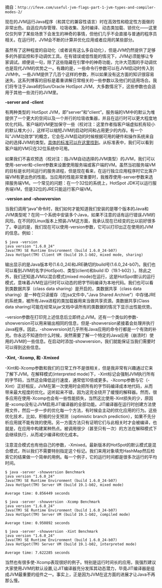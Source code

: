 摘自：`http://ifeve.com/useful-jvm-flags-part-1-jvm-types-and-compiler-modes-2/`

现在的JVM运行Java程序（和其它的兼容性语言）时在高效性和稳定性方面做的非常出色。自适应内存管理、垃圾收集、及时编译、动态类加载、锁优化——这里仅仅列举了某些场景下会发生的神奇的事情，但他们几乎不会直接与普通的程序员相关。在运行时，JVM会不断的计算并优化应用或者应用的某些部分。

虽然有了这种程度的自动化（或者说有这么多自动化），但是JVM仍然提供了足够多的外部监控和手动调优工具。在有错误或低性能的情况下，JVM必须能够让专家调试。顺便说一句，除了这些隐藏在引擎中的神奇功能，允许大范围的手动调优也是现代JVM的优势之一。有趣的是，一些命令行参数可以在JVM启动时传入到JVM中。一些JVM提供了几百个这样的参数，所以如果没有这方面的知识很容易迷失。这系列博客的目标是着重讲解日常相关的一些参数以及他们的适用场合。我们将专注于Java6的Sun/Oracle HotSpot JVM，大多数情况下，这些参数也会适用于其他一些流行的JVM里。



**-server and -client**

有两种类型的 HotSpot JVM，即”server”和”client”。服务端的VM中的默认为堆提供了一个更大的空间以及一个并行的垃圾收集器，并且在运行时可以更大程度地优化代码。客户端的VM更加保守一些（校对注：这里作者指客户端虚拟机有较小的默认堆大小），这样可以缩短JVM的启动时间和占用更少的内存。有一个叫”JVM功效学”的概念，它会在JVM启动的时候根据可用的硬件和操作系统来自动的选择JVM的类型。[具体](http://docs.oracle.com/javase/6/docs/technotes/guides/vm/server-class.html)[的标准可以在这里找到](http://docs.oracle.com/javase/6/docs/technotes/guides/vm/server-class.html)。从标准表中，我们可以看到客户端的VM只在32位系统中可用。

如果我们不喜欢预选（校对注：指JVM自动选择的JVM类型）的JVM，我们可以使用-server和-client参数来设置使用服务端或客户端的VM。虽然当初服务端VM的目标是长时间运行的服务进程，但是现在看来，在运行独立应用程序时它比客户端VM有更出色的性能。当应用的性能非常重要时，我推荐使用-server参数来选择服务端VM。一个常见的问题：在一个32位的系统上，HotSpot JDK可以运行服务端VM，但是32位的JRE只能运行客户端VM。

**-version and -showversion**

当我们调用“java”命令时，我们如何才能知道我们安装的是哪个版本的Java和JVM类型呢？在同一个系统中安装多个Java，如果不注意的话有运行错误JVM的风险。在不同的Linux版本上预装JVM这方面，我承认现在已经变的比以前好很多了。幸运的是，我们现在可以使用-version参数，它可以打印出正在使用的JVM的信息。例如：

```
$ java -version
java version "1.6.0_24"
Java(TM) SE Runtime Environment (build 1.6.0_24-b07)
Java HotSpot(TM) Client VM (build 19.1-b02, mixed mode, sharing)
```

输出显示的是Java版本号(1.6.0_24)和JRE确切的build号(1.6.0_24-b07)。我们也可以看到JVM的名字(HotSpot)、类型(client)和build ID（19.1-b02) ）。除此之外，我们还知道JVM以混合模式(mixed mode)在运行，这是HotSpot默认的运行模式，意味着JVM在运行时可以动态的把字节码编译为本地代码。我们也可以看到类数据共享（class data sharing）是开启的，类数据共享（class data sharing）是一种在只读缓存（在jsa文件中，”Java Shared Archive”）中存储JRE的系统类，被所有Java进程的类加载器用来当做共享资源。类数据共享(Class data sharing)可能在经常从jar文档中读所有的类数据的情况下显示出性能优势。

-version参数在打印完上述信息后立即终止JVM。还有一个类似的参数-showversion可以用来输出相同的信息，但是-showversion紧接着会处理并执行Java程序。因此，-showversion对几乎所有Java应用的命令行都是一个有效的补充。你永远不知道你什么时候，突然需要了解一个特定的Java应用（崩溃时）使用的JVM的一些信息。在启动时添加-showversion，我们就能保证当我们需要时可以得到这些信息。

**-Xint, -Xcomp, 和 -Xmixed**

-Xint和-Xcomp参数和我们的日常工作不是很相关，但是我非常有兴趣通过它来了解下JVM。在解释模式(interpreted mode)下，-Xint标记会强制JVM执行所有的字节码，当然这会降低运行速度，通常低10倍或更多。-Xcomp参数与它（-Xint）正好相反，JVM在第一次使用时会把所有的字节码编译成本地代码，从而带来最大程度的优化。这听起来不错，因为这完全绕开了缓慢的解释器。然而，很多应用在使用-Xcomp也会有一些性能损失，当然这比使用-Xint损失的少，原因是-xcomp没有让JVM启用JIT编译器的全部功能。JIT编译器在运行时创建方法使用文件，然后一步一步的优化每一个方法，有时候会主动的优化应用的行为。这些优化技术，比如，积极的分支预测（optimistic branch prediction），如果不先分析应用就不能有效的使用。另一方面方法只有证明它们与此相关时才会被编译，也就是，在应用中构建某种热点。被调用很少（甚至只有一次）的方法在解释模式下会继续执行，从而减少编译和优化成本。

注意混合模式也有他自己的参数，-Xmixed。最新版本的HotSpot的默认模式是混合模式，所以我们不需要特别指定这个标记。我们来用对象填充HashMap然后检索它的结果做一个简单的用例。每一个例子，它的运行时间都是很多次运行的平均时间。

```
$ java -server -showversion Benchmark
java version "1.6.0_24"
Java(TM) SE Runtime Environment (build 1.6.0_24-b07)
Java HotSpot(TM) Server VM (build 19.1-b02, mixed mode)
 
Average time: 0.856449 seconds
```



```
$ java -server -showversion -Xcomp Benchmark
java version "1.6.0_24"
Java(TM) SE Runtime Environment (build 1.6.0_24-b07)
Java HotSpot(TM) Server VM (build 19.1-b02, compiled mode)
 
Average time: 0.950892 seconds
```



```
$ java -server -showversion -Xint Benchmark
java version "1.6.0_24"
Java(TM) SE Runtime Environment (build 1.6.0_24-b07)
Java HotSpot(TM) Server VM (build 19.1-b02, interpreted mode)
 
Average time: 7.622285 seconds
```

当然也有很多使-Xcomp表现很好的例子。特别是运行时间长的应用，我强烈建议大家使用JVM的默认设置,让JIT编译器充分发挥其动态潜力，毕竟JIT编译器是组成JVM最重要的组件之一。事实上，正是因为JVM在这方面的进展才让Java不再那么慢。



